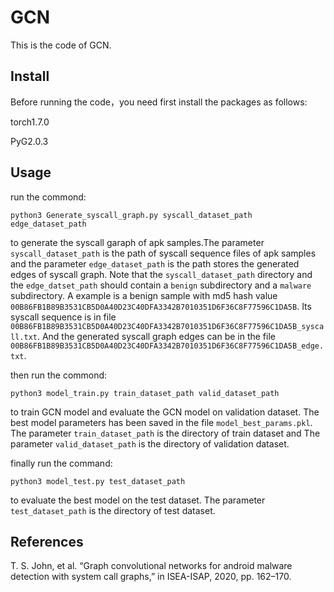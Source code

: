 # GCN

This is the code of GCN.

## Install
Before running the code，you need first install the packages as follows:

torch1.7.0

PyG2.0.3

## Usage

run the commond:
```
python3 Generate_syscall_graph.py syscall_dataset_path edge_dataset_path
```
to generate the syscall garaph of apk samples.The parameter `syscall_dataset_path` is the path of syscall sequence files of apk samples and the parameter `edge_dataset_path` is the path stores the generated edges of syscall graph. Note that the `syscall_dataset_path` directory and the `edge_datset_path` should contain a `benign` subdirectory and a `malware` subdirectory. A example is a benign sample with md5 hash value `00B86FB1B89B3531CB5D0A40D23C40DFA3342B7010351D6F36C8F77596C1DA5B`. Its syscall sequence is in file `00B86FB1B89B3531CB5D0A40D23C40DFA3342B7010351D6F36C8F77596C1DA5B_syscall.txt`. And the generated syscall graph edges can be in the file 
`00B86FB1B89B3531CB5D0A40D23C40DFA3342B7010351D6F36C8F77596C1DA5B_edge.txt`.

then run the commond:

```
python3 model_train.py train_dataset_path valid_dataset_path
```
to train GCN model and evaluate the GCN model on validation dataset. The best model parameters has been saved in the file `model_best_params.pkl`. The parameter `train_dataset_path` is the directory of train dataset and The parameter `valid_dataset_path` is the directory of validation dataset.

finally run the command:
```
python3 model_test.py test_dataset_path
```
to evaluate the best model on the test dataset. The parameter `test_dataset_path` is the directory of test dataset.

## References
T. S. John, et al. “Graph convolutional networks for android malware detection with system call graphs,” in ISEA-ISAP, 2020, pp. 162–170.

